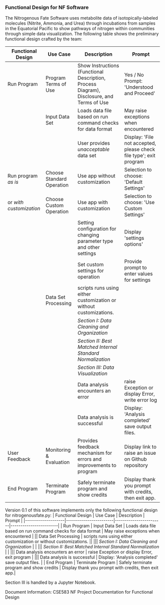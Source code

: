 ### Functional Design for NF Software ###
The Nitrogenous Fate Software uses metabolite data of isotopically-labeled molecules (Nitrite, Ammonia, and Urea) through incubations from samples in the Equatorial Pacific to show pathways of nitrogen within communities through simple data visualization.
The following table shows the preliminary functional design crafted by the team:

| Functional Design  | Use Case               | Description            | Prompt                 |
|--------------------|------------------------|------------------------|------------------------|
| Run Program | Program Terms of Use | Show Instructions (Functional Description, Process Diagram), Disclosure,  and Terms of Use | Yes / No Prompt: 'Understood and Proceed'|
|| Input Data Set | Loads data file based on run command checks for data format | May raise exceptions when encountered  |
||| User provides _unacceptable_ data set | Display: 'File not accepted, please check file type'; exit program|
| Run program _as is_ | Choose Standard Operation | Use app without customization |  Selection to choose: 'Default Settings' |
| or _with customization_ | Choose Custom Operation | Use app with customization | Selection to choose: 'Use Custom Settings' |
||| Setting configuration for changing parameter type and other settings | Display 'settings options' |
||| Set custom settings for operation | Provide prompt to enter values for settings |
|| Data Set Processing | scripts runs using either customization or without customizations. ||
||| _Section I: Data Cleaning and Organization_ |  |
||| _Section II: Best Matched Internal Standard Normalization_ |  |
||| _Section III: Data Visualization_ |  |
||| Data analysis encounters an error | raise Exception or display Error, write error log |
||| Data analysis is successful | Display: 'Analysis completed' save output files.
| User Feedback | Monitoring & Evaluation | Provides feedback mechanism for errors and improvements to program | Display link to raise an issue on Github repository  |
| End Program | Terminate Program | Safely terminate program and show credits | Display thank you prompt with credits, then exit app.|

Version 0.1 of this software implements only the following functional design for nitrogenousfate.py:
| Functional Design  | Use Case               | Description            | Prompt                 |
|--------------------|------------------------|------------------------|------------------------|
| Run Program | Input Data Set | Loads data file based on run command checks for data format | May raise exceptions when encountered  |
|| Data Set Processing | scripts runs using either customization or without customizations. ||
||| _Section I: Data Cleaning and Organization_ |  |
||| _Section II: Best Matched Internal Standard Normalization_ |  |
||| Data analysis encounters an error | raise Exception or display Error, exit program |
||| Data analysis is successful | Display: 'Analysis completed' save output files. |
| End Program | Terminate Program | Safely terminate program and show credits | Display thank you prompt with credits, then exit app.|

Section III is handled by a Jupyter Notebook.

Document Information: CSE583 NF Project Documentation for Functional Design
